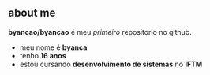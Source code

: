 ## about me

**byancao/byancao** é meu _primeiro_ repositorio no github.

- meu nome é **byanca**
- tenho **16 anos**
- estou cursando **desenvolvimento de sistemas** no **IFTM**
